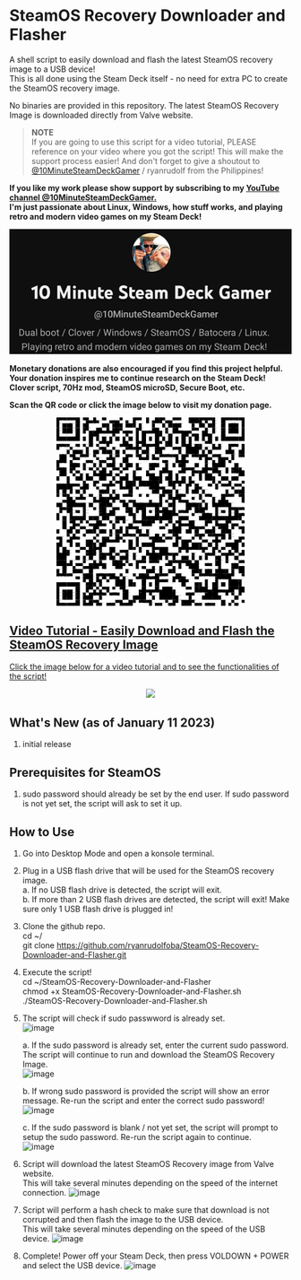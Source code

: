 # SteamOS Recovery Downloader and Flasher

A shell script to easily download and flash the latest SteamOS recovery image to a USB device! \
This is all done using the Steam Deck itself - no need for extra PC to create the SteamOS recovery image.

No binaries are provided in this repository. The latest SteamOS Recovery Image is downloaded directly from Valve website.

> **NOTE**\
> If you are going to use this script for a video tutorial, PLEASE reference on your video where you got the script! This will make the support process easier!
> And don't forget to give a shoutout to [@10MinuteSteamDeckGamer](https://www.youtube.com/@10MinuteSteamDeckGamer/) / ryanrudolf from the Philippines!
>

<b> If you like my work please show support by subscribing to my [YouTube channel @10MinuteSteamDeckGamer.](https://www.youtube.com/@10MinuteSteamDeckGamer/) </b> <br>
<b> I'm just passionate about Linux, Windows, how stuff works, and playing retro and modern video games on my Steam Deck! </b>
<p align="center">
<a href="https://www.youtube.com/@10MinuteSteamDeckGamer/"> <img src="https://github.com/ryanrudolfoba/SteamOS-Recovery-Downloader-and-Flasher/blob/main/10minute.png"/> </a>
</p>

<b>Monetary donations are also encouraged if you find this project helpful. Your donation inspires me to continue research on the Steam Deck! Clover script, 70Hz mod, SteamOS microSD, Secure Boot, etc.</b>

<b>Scan the QR code or click the image below to visit my donation page.</b>

<p align="center">
<a href="https://www.paypal.com/donate/?business=VSMP49KYGADT4&no_recurring=0&item_name=Your+donation+inspires+me+to+continue+research+on+the+Steam+Deck%21%0AClover+script%2C+70Hz+mod%2C+SteamOS+microSD%2C+Secure+Boot%2C+etc.%0A%0A&currency_code=CAD"> <img src="https://github.com/ryanrudolfoba/SteamOS-Recovery-Downloader-and-Flasher/blob/main/QRCode.png"/> </a>
</p>


## [Video Tutorial - Easily Download and Flash the SteamOS Recovery Image](https://www.youtube.com/watch?v=heo2yFycnsM)
[Click the image below for a video tutorial and to see the functionalities of the script!](https://www.youtube.com/watch?v=heo2yFycnsM)
</b>
<p align="center">
<a href="https://www.youtube.com/watch?v=heo2yFycnsM"> <img src="https://github.com/ryanrudolfoba/SteamDOS-Recovery-Downloader-and-Flasher/blob/main/banner.png"/> </a>
</p>

## What's New (as of January 11 2023)
1. initial release

## Prerequisites for SteamOS
1. sudo password should already be set by the end user. If sudo password is not yet set, the script will ask to set it up.

## How to Use
1. Go into Desktop Mode and open a konsole terminal.
2. Plug in a USB flash drive that will be used for the SteamOS recovery image. \
   a. If no USB flash drive is detected, the script will exit. \
   b. If more than 2 USB flash drives are detected, the script will exit! Make sure only 1 USB flash drive is plugged in!
   
4. Clone the github repo. \
   cd ~/ \
   git clone https://github.com/ryanrudolfoba/SteamOS-Recovery-Downloader-and-Flasher.git
5. Execute the script! \
   cd ~/SteamOS-Recovery-Downloader-and-Flasher \
   chmod +x SteamOS-Recovery-Downloader-and-Flasher.sh \
   ./SteamOS-Recovery-Downloader-and-Flasher.sh
   
6. The script will check if sudo passwword is already set.\
![image](https://github.com/ryanrudolfoba/SteamOS-Recovery-Downloader-and-Flasher/assets/98122529/8a7db91a-2748-479e-9927-de6d51083ad8)

   a. If the sudo password is already set, enter the current sudo password. The script will continue to run and download the SteamOS Recovery Image. \
![image](https://github.com/ryanrudolfoba/SteamOS-Recovery-Downloader-and-Flasher/assets/98122529/9161afb4-adbd-4aab-8ffb-13bfc2326935)

   b. If wrong sudo password is provided the script will show an error message. Re-run the script and enter the correct sudo password!\
![image](https://github.com/ryanrudolfoba/SteamOS-Recovery-Downloader-and-Flasher/assets/98122529/bcede292-7212-487a-9414-549d6df88b88)
         
   c. If the sudo password is blank / not yet set, the script will prompt to setup the sudo password. Re-run the script again to continue.\
![image](https://github.com/ryanrudolfoba/SteamOS-Recovery-Downloader-and-Flasher/assets/98122529/05278d8a-52d3-463c-ac9d-44e44b5045be)

7. Script will download the latest SteamOS Recovery image from Valve website. \
   This will take several minutes depending on the speed of the internet connection.
![image](https://github.com/ryanrudolfoba/SteamOS-Recovery-Downloader-and-Flasher/assets/98122529/8a55d505-1750-4b6b-9786-feb4a18c0c9a)

8. Script will perform a hash check to make sure that download is not corrupted and then flash the image to the USB device. \
   This will take several minutes depending on the speed of the USB device.
![image](https://github.com/ryanrudolfoba/SteamOS-Recovery-Downloader-and-Flasher/assets/98122529/f4a8715b-5e64-4fba-9b09-4d8c7a865526)

9. Complete! Power off your Steam Deck, then press VOLDOWN + POWER and select the USB device.
![image](https://github.com/ryanrudolfoba/SteamOS-Recovery-Downloader-and-Flasher/assets/98122529/e4b733ce-23b6-4925-926b-9a969234a6ac)
